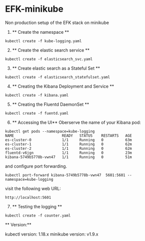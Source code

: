 # EFK-minikube
Non production setup of the EFK stack on minikube

1. ** Create the namespace ** 
```
kubectl create -f kube-logging.yaml
```
2. **  Create the elastic search service ** 
```
kubectl create -f elasticsearch_svc.yaml
```
3. ** Create elastic search as a Stateful Set ** 
```
kubectl create -f elasticsearch_statefulset.yaml
```
4. ** Creating the Kibana Deployment and Service ** 
```
kubectl create -f kibana.yaml
```
5. ** Creating the Fluentd DaemonSet ** 
```
kubectl create -f fuentd.yaml
```
6. ** Accessing the UI** 
Oberserve the name of your Kibana pod:

```
kubectl get pods --namespace=kube-logging
NAME                      READY   STATUS    RESTARTS   AGE
es-cluster-0              1/1     Running   0          63m
es-cluster-1              1/1     Running   0          62m
es-cluster-2              1/1     Running   0          62m
fluentd-v6jgn             1/1     Running   0          23m
kibana-5749b5778b-vwn47   1/1     Running   0          51m
```
and configure port forwarding.
```
kubectl port-forward kibana-5749b5778b-vwn47  5601:5601 --namespace=kube-logging
```
visit the following web URL:
```
http://localhost:5601
```

7. ** Testing the logging ** 

```
kubectl create -f counter.yaml
```




** Version:** 

kubectl version: 1.18.x
minikube version: v1.9.x